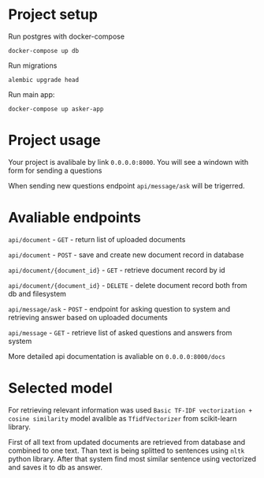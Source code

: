 # Project setup
Run postgres with docker-compose

`docker-compose up db`

Run migrations

`alembic upgrade head`

Run main app:

`docker-compose up asker-app`

# Project usage
Your project is avalibale by link `0.0.0.0:8000`. You will see a windown with form for sending a questions

When sending new questions endpoint `api/message/ask` will be trigerred.

# Avaliable endpoints
`api/document` - `GET` - return list of uploaded documents

`api/document` - `POST` - save and create new document record in database

`api/document/{document_id}` - `GET` - retrieve document record by id

`api/document/{document_id}` - `DELETE` - delete document record both from db and filesystem

`api/message/ask` - `POST` - endpoint for asking question to system and retrieving answer based on uploaded documents

`api/message` - `GET` - retrieve list of asked questions and answers from system

More detailed api documentation is avaliable on `0.0.0.0:8000/docs`

# Selected model
For retrieving relevant information was used `Basic TF-IDF vectorization + cosine similarity` model avalible as `TfidfVectorizer` from scikit-learn library.

First of all text from updated documents are retrieved from database and combined to one text. Than text is being splitted to sentences using `nltk` python library. After that system find most similar sentence using vectorized and saves it to db as answer.